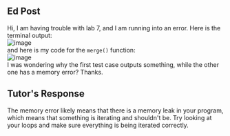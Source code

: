 ## Ed Post
Hi, I am having trouble with lab 7, and I am running into an error. Here is the terminal output:  
![image](https://github.com/csmo1112/cse15l-lab-reports/assets/147008706/9339979b-4eb6-473c-b57c-d6d63d7ff8f0)  
and here is my code for the `merge()` function:  
![image](https://github.com/csmo1112/cse15l-lab-reports/assets/147008706/6866eb58-8601-4f5d-ad70-ed27853023f5)  
I was wondering why the first test case outputs something, while the other one has a memory error? Thanks.    

## Tutor's Response  
The memory error likely means that there is a memory leak in your program, which means that something is iterating and shouldn't be. Try looking at your loops and make sure everything is being iterated correctly.  
